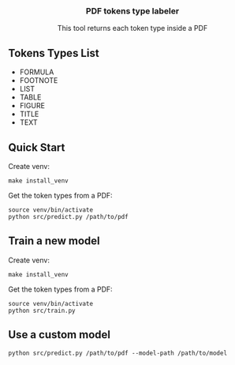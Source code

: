 <h3 align="center">PDF tokens type labeler</h3>
<p align="center">This tool returns each token type inside a PDF</p>

## Tokens Types List


* FORMULA
* FOOTNOTE
* LIST
* TABLE
* FIGURE
* TITLE
* TEXT

## Quick Start
Create venv:

    make install_venv

Get the token types from a PDF:

    source venv/bin/activate
    python src/predict.py /path/to/pdf


## Train a new model
Create venv:

    make install_venv

Get the token types from a PDF:

    source venv/bin/activate
    python src/train.py

## Use a custom model
    
    python src/predict.py /path/to/pdf --model-path /path/to/model
    